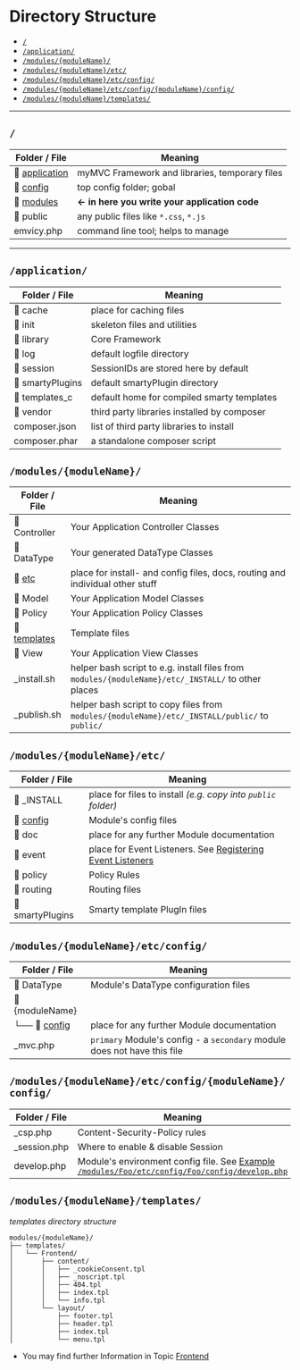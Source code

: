 
# Directory Structure

- [`/`](#root)
- [`/application/`](#application)
- [`/modules/{moduleName}/`](#modules-moduleName)
- [`/modules/{moduleName}/etc/`](#modules-moduleName-etc)
- [`/modules/{moduleName}/etc/config/`](#modules-moduleName-etc-config)
- [`/modules/{moduleName}/etc/config/{moduleName}/config/`](#modules-moduleName-etc-config-moduleName-config)
- [`/modules/{moduleName}/templates/`](#modules-moduleName-templates)

---

<a id="root"></a>
## `/`

| Folder / File                                         | Meaning                                            |
|-------------------------------------------------------|----------------------------------------------------|
| 📁 [application](#application)                        | myMVC Framework and libraries, temporary files     |    
| 📁 [config](/3.3.x/configuration#myMVC-config-folder) | top config folder; gobal                           |  
| 📁 [modules](#modules-moduleName)                     | **&larr; in here you write your application code** |    
| 📁 public                                             | any public files like `*.css`, `*.js`              | 
| emvicy.php                                            | command line tool; helps to manage                 |  

---

<a id="application"></a>
## `/application/` 

| Folder / File    | Meaning                                     |
|------------------|---------------------------------------------|
| 📁 cache         | place for caching files                     |
| 📁 init          | skeleton files and utilities                |
| 📁 library       | Core Framework                              |  
| 📁 log           | default logfile directory                   |
| 📁 session       | SessionIDs are stored here by default       |
| 📁 smartyPlugins | default smartyPlugin directory              |  
| 📁 templates_c   | default home for compiled smarty templates  |  
| 📁 vendor        | third party libraries installed by composer |
| composer.json    | list of third party libraries to install    |  
| composer.phar    | a standalone composer script                |  


<a id="modules-moduleName"></a>
## `/modules/{moduleName}/` 

| Folder / File                                 | Meaning                                                                                             |
|-----------------------------------------------|-----------------------------------------------------------------------------------------------------|
| 📁 Controller                                 | Your Application Controller Classes                                                                 |
| 📁 DataType                                   | Your generated DataType Classes                                                                     |
| 📁 [etc](#modules-moduleName-etc)             | place for install- and config files, docs, routing and individual other stuff                       |
| 📁 Model                                      | Your Application Model Classes                                                                      |
| 📁 Policy                                     | Your Application Policy Classes                                                                     |
| 📁 [templates](#modules-moduleName-templates) | Template files                                                                                      |
| 📁 View                                       | Your Application View Classes                                                                       |
| _install.sh                                   | helper bash script to e.g. install files from `modules/{moduleName}/etc/_INSTALL/` to other places  |
| _publish.sh                                   | helper bash script to copy files from `modules/{moduleName}/etc/_INSTALL/public/` to `public/`      |


<a id="modules-moduleName-etc"></a>
## `/modules/{moduleName}/etc/`

| Folder / File                               | Meaning                                                                                                 |
|---------------------------------------------|---------------------------------------------------------------------------------------------------------|
| 📁 _INSTALL                                 | place for files to install _(e.g. copy into `public` folder)_                                           |
| 📁 [config](#modules-moduleName-etc-config) | Module's config files                                                                                   |
| 📁 doc                                      | place for any further Module documentation                                                              |
| 📁 event                                    | place for Event Listeners. See [Registering Event Listeners](/3.3.x/events#registering-event-listeners) |
| 📁 policy                                   | Policy Rules                                                                                            |
| 📁 routing                                  | Routing files                                                                                           |
| 📁 smartyPlugins                            | Smarty template PlugIn files                                                                            |


<a id="modules-moduleName-etc-config"></a>
## `/modules/{moduleName}/etc/config/`

| Folder / File                                                     | Meaning                                                                  |
|-------------------------------------------------------------------|--------------------------------------------------------------------------|
| 📁 DataType                                                       | Module's DataType configuration files                                    |
| 📁 {moduleName}                                                   |                                                                          |
| └── 📁 [config](#modules-moduleName-etc-config-moduleName-config) | place for any further Module documentation                               |
| _mvc.php                                                          | `primary` Module's config - a `secondary` module does not have this file |


<a id="modules-moduleName-etc-config-moduleName-config"></a>
## `/modules/{moduleName}/etc/config/{moduleName}/config/`

| Folder / File | Meaning                                                                                                                                                        |
|---------------|----------------------------------------------------------------------------------------------------------------------------------------------------------------|
| _csp.php      | Content-Security-Policy rules                                                                                                                                  |
| _session.php  | Where to enable & disable Session                                                                                                                              |
| develop.php   | Module's environment config file. See [Example `/modules/Foo/etc/config/Foo/config/develop.php`](/3.3.x/configuration#Modules-environment-config-file-example) |


<a id="modules-moduleName-templates"></a>
## `/modules/{moduleName}/templates/` 

_templates directory structure_  
~~~
modules/{moduleName}/
├── templates/
│   └── Frontend/
│       ├── content/
│       │   ├── _cookieConsent.tpl
│       │   ├── _noscript.tpl
│       │   ├── 404.tpl
│       │   ├── index.tpl
│       │   └── info.tpl
│       └── layout/
│           ├── footer.tpl
│           ├── header.tpl
│           ├── index.tpl
│           └── menu.tpl
~~~
- You may find further Information in Topic [Frontend](/3.3.x/frontend)